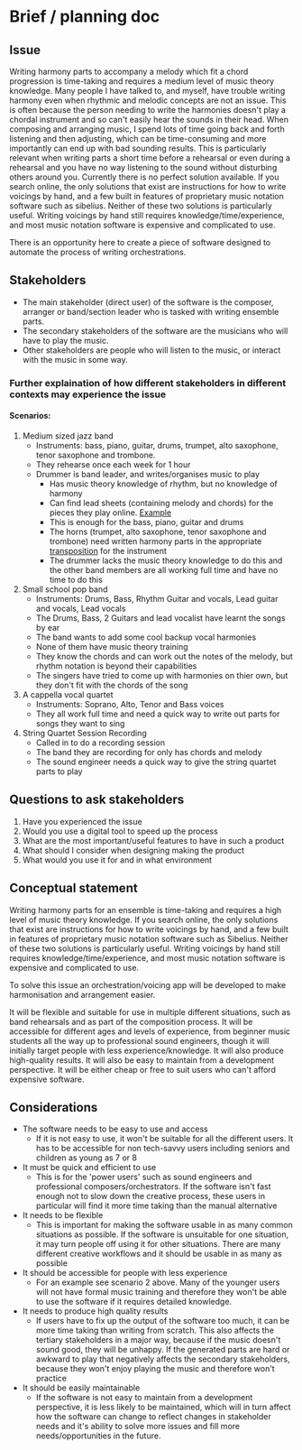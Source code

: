 

# Brief / planning doc

## Issue
Writing harmony parts to accompany a melody which fit a chord progression is time-taking and requires a medium level of 
music theory knowledge. Many people I have talked to, and myself, have trouble writing harmony even when rhythmic and 
melodic concepts are not an issue. This is often because the person needing to write the harmonies doesn't play a 
chordal instrument and so can't easily hear the sounds in their head. When composing and arranging music, I spend lots 
of time going back and forth listening and then adjusting, which can be time-consuming and more importantly can end up 
with bad sounding results. This is particularly relevant when writing parts a short time before a rehearsal or even 
during a rehearsal and you have no way listening to the sound without disturbing others around you. Currently there is 
no perfect solution available. If you search online, the only solutions that exist are instructions for how to write 
voicings by hand, and a few built in features of proprietary music notation software such as sibelius. Neither of these 
two solutions is particularly useful. Writing voicings by hand still requires knowledge/time/experience, and most music 
notation software is expensive and complicated to use.

There is an opportunity here to create a piece of software designed to automate the process of writing orchestrations.

## Stakeholders
- The main stakeholder (direct user) of the software is the composer, arranger or band/section leader who is tasked with 
writing ensemble parts. 
- The secondary stakeholders of the software are the musicians who will have to play the music. 
- Other stakeholders are people who will listen to the music, or interact with the music in some way.

### Further explaination of how different stakeholders in different contexts may experience the issue

#### Scenarios:
1. Medium sized jazz band
    - Instruments: bass, piano, guitar, drums, trumpet, alto saxophone, tenor saxophone and trombone.
    - They rehearse once each week for 1 hour
    - Drummer is band leader, and writes/organises music to play
        - Has music theory knowledge of rhythm, but no knowledge of harmony
        - Can find lead sheets (containing melody and chords) for the pieces they play online. [Example][lead sheet]
        - This is enough for the bass, piano, guitar and drums
        - The horns (trumpet, alto saxophone, tenor saxophone and trombone) need written harmony parts in the 
        appropriate [transposition](http://music.stackexchange.com/questions/5374/what-is-a-transposing-instrument) for 
        the instrument
        - The drummer lacks the music theory knowledge to do this and the other band members are all working full time 
        and have no time to do this
2. Small school pop band
    - Instruments: Drums, Bass, Rhythm Guitar and vocals, Lead guitar and vocals, Lead vocals
    - The Drums, Bass, 2 Guitars and lead vocalist have learnt the songs by ear
    - The band wants to add some cool backup vocal harmonies
    - None of them have music theory training
    - They know the chords and can work out the notes of the melody, but rhythm notation is beyond their capabilities
    - The singers have tried to come up with harmonies on thier own, but they don't fit with the chords of the song
3. A cappella vocal quartet
    - Instruments: Soprano, Alto, Tenor and Bass voices
    - They all work full time and need a quick way to write out parts for songs they want to sing
4. String Quartet Session Recording
    - Called in to do a recording session
    - The band they are recording for only has chords and melody
    - The sound engineer needs a quick way to give the string quartet parts to play

## Questions to ask stakeholders
1. Have you experienced the issue
2. Would you use a digital tool to speed up the process
3. What are the most important/useful features to have in such a product
4. What should I consider when designing making the product
5. What would you use it for and in what environment

## Conceptual statement

Writing harmony parts for an ensemble is time-taking and requires a high level of music theory knowledge. If you 
search online, the only solutions that exist are instructions for how to write voicings by hand, and a few built 
in features of proprietary music notation software such as Sibelius. Neither of these two solutions is particularly 
useful. Writing voicings by hand still requires knowledge/time/experience, and most music notation software is 
expensive and complicated to use.


To solve this issue an orchestration/voicing app will be developed to make harmonisation and arrangement easier.

It will be flexible and suitable for use in multiple different situations, such as band rehearsals and as part 
of the composition process. It will be accessible for different ages and levels of experience, from beginner 
music students all the way up to professional sound engineers, though it will initially target people with less 
experience/knowledge. It will also produce high-quality results. It will also be easy to maintain from a 
development perspective. It will be either cheap or free to suit users who can't afford expensive software.

## Considerations
- The software needs to be easy to use and access
    - If it is not easy to use, it won't be suitable for all the different users. It has to be accessible for non 
    tech-savvy users including seniors and children as young as 7 or 8
- It must be quick and efficient to use
    - This is for the 'power users' such as sound engineers and professional composers/orchestrators. If the 
    software isn't fast enough not to slow down the creative process, these users in particular will find it more
    time taking than the manual alternative
- It needs to be flexible
    - This is important for making the software usable in as many common situations as possible. If the software is 
    unsuitable for one situation, it may turn people off using it for other situations. There are many different 
    creative workflows and it should be usable in as many as possible
- It should be accessible for people with less experience
    - For an example see scenario 2 above. Many of the younger users will not have formal music training and therefore
    they won't be able to use the software if it requires detailed knowledge.
- It needs to produce high quality results
    - If users have to fix up the output of the software too much, it can be more time taking than writing from scratch. 
    This also affects the tertiary stakeholders in a major way, because if the music doesn't sound good, they will be 
    unhappy. If the generated parts are hard or awkward to play that negatively affects the secondary stakeholders, 
    because they won't enjoy playing the music and therefore won't practice
- It should be easily maintainable
    - If the software is not easy to maintain from a development perspective, it is less likely to be maintained,
    which will in turn affect how the software can change to reflect changes in stakeholder needs and it's ability to 
    solve more issues and fill more needs/opportunities in the future.

[lead sheet]: http://www.piano-ology.com/JazzSchool/Images/LeadSheetExamples/AutumnLeaves.gif "Lead sheet example"
